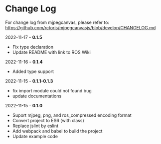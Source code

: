 # Change Log

For change log from mjpegcanvas, please refer to: https://github.com/rctoris/mjpegcanvasjs/blob/develop/CHANGELOG.md

2022-11-17 - **0.1.5**

- Fix type declaration
- Update README with link to ROS Wiki

2022-11-16 - **0.1.4**

- Added type support

2022-11-15 - **0.1.1-0.1.3**

- fix import module could not found bug
- update documentations

2022-11-15 - **0.1.0**

- Suport mjpeg, png, and ros_compressed encoding format
- Convert project to ES6 (with class)
- Replace jslint by eslint
- Add webpack and babel to build the project
- Update example code
